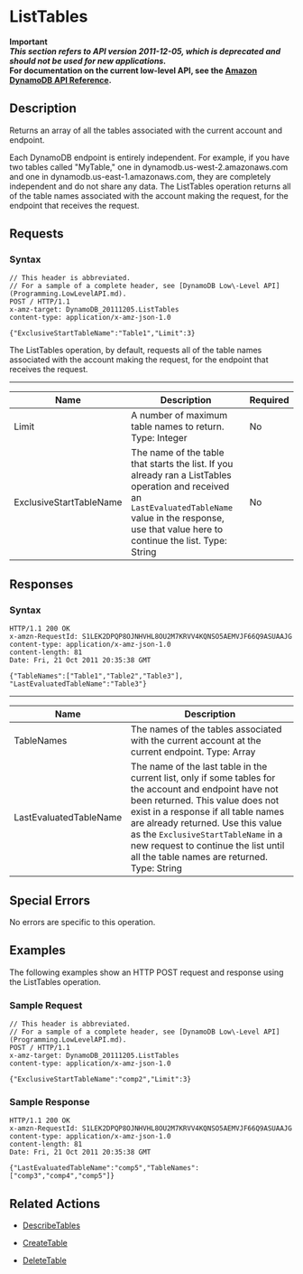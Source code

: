 # ListTables<a name="API_ListTables_v20111205"></a>

**Important**  
***This section refers to API version 2011\-12\-05, which is deprecated and should not be used for new applications\.***  
 **For documentation on the current low\-level API, see the [Amazon DynamoDB API Reference](http://docs.aws.amazon.com/amazondynamodb/latest/APIReference/)\.**

## Description<a name="API_ListTables_Description"></a>

Returns an array of all the tables associated with the current account and endpoint\.

Each DynamoDB endpoint is entirely independent\. For example, if you have two tables called "MyTable," one in dynamodb\.us\-west\-2\.amazonaws\.com and one in dynamodb\.us\-east\-1\.amazonaws\.com, they are completely independent and do not share any data\. The ListTables operation returns all of the table names associated with the account making the request, for the endpoint that receives the request\.

## Requests<a name="API_ListTables_RequestParameters"></a>

### Syntax<a name="API_ListTables_RequestParameters.syntax"></a>

```
// This header is abbreviated. 
// For a sample of a complete header, see [DynamoDB Low\-Level API](Programming.LowLevelAPI.md).
POST / HTTP/1.1 
x-amz-target: DynamoDB_20111205.ListTables
content-type: application/x-amz-json-1.0

{"ExclusiveStartTableName":"Table1","Limit":3}
```

The ListTables operation, by default, requests all of the table names associated with the account making the request, for the endpoint that receives the request\.


****  

|  Name  |  Description  | Required | 
| --- | --- | --- | 
|  Limit  |  A number of maximum table names to return\.  Type: Integer  | No | 
| ExclusiveStartTableName  | The name of the table that starts the list\. If you already ran a ListTables operation and received an `LastEvaluatedTableName` value in the response, use that value here to continue the list\. Type: String | No | 

## Responses<a name="API_ListTables_ResponseElements"></a>

### Syntax<a name="API_ListTables_ResponseElements.syntax"></a>

```
HTTP/1.1 200 OK
x-amzn-RequestId: S1LEK2DPQP8OJNHVHL8OU2M7KRVV4KQNSO5AEMVJF66Q9ASUAAJG
content-type: application/x-amz-json-1.0
content-length: 81
Date: Fri, 21 Oct 2011 20:35:38 GMT

{"TableNames":["Table1","Table2","Table3"], "LastEvaluatedTableName":"Table3"}
```


****  

|  Name  |  Description  | 
| --- | --- | 
|  TableNames  |  The names of the tables associated with the current account at the current endpoint\.  Type: Array  | 
| LastEvaluatedTableName  | The name of the last table in the current list, only if some tables for the account and endpoint have not been returned\. This value does not exist in a response if all table names are already returned\. Use this value as the `ExclusiveStartTableName` in a new request to continue the list until all the table names are returned\.  Type: String  | 

## Special Errors<a name="API_ListTables_SpecialErrors"></a>

No errors are specific to this operation\.

## Examples<a name="API_ListTables_Examples"></a>

The following examples show an HTTP POST request and response using the ListTables operation\.

### Sample Request<a name="API_ListTables_Examples_Request"></a>

```
// This header is abbreviated. 
// For a sample of a complete header, see [DynamoDB Low\-Level API](Programming.LowLevelAPI.md).
POST / HTTP/1.1 
x-amz-target: DynamoDB_20111205.ListTables
content-type: application/x-amz-json-1.0

{"ExclusiveStartTableName":"comp2","Limit":3}
```

### Sample Response<a name="API_ListTables_Examples_Response"></a>

```
HTTP/1.1 200 OK
x-amzn-RequestId: S1LEK2DPQP8OJNHVHL8OU2M7KRVV4KQNSO5AEMVJF66Q9ASUAAJG
content-type: application/x-amz-json-1.0
content-length: 81
Date: Fri, 21 Oct 2011 20:35:38 GMT

{"LastEvaluatedTableName":"comp5","TableNames":["comp3","comp4","comp5"]}
```

## Related Actions<a name="API_ListTables_Related_Actions"></a>

+  [DescribeTables](API_DescribeTables_v20111205.md) 

+  [CreateTable](API_CreateTable_v20111205.md) 

+  [DeleteTable](API_DeleteTable_v20111205.md) 